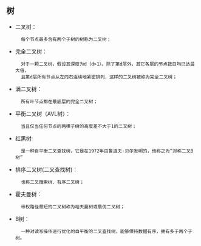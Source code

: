 ## 树

+ 二叉树：
    
        每个节点最多含有两个子树的树称为二叉树；
+ 完全二叉树：

        对于一颗二叉树，假设其深度为d（d>1）。除了第d层外，其它各层的节点数目均已达最大值，
        且第d层所有节点从左向右连续地紧密排列，这样的二叉树被称为完全二叉树；
+ 满二叉树：

        所有叶节点都在最底层的完全二叉树；
+ 平衡二叉树（AVL树）：

        当且仅当任何节点的两棵子树的高度差不大于1的二叉树；
+ 红黑树: 

        是一种自平衡二叉查找树，它是在1972年由鲁道夫·贝尔发明的，他称之为”对称二叉B树”
+ 排序二叉树(二叉查找树)：

        也称二叉搜索树、有序二叉树；
+ 霍夫曼树：

        带权路径最短的二叉树称为哈夫曼树或最优二叉树；
+ B树：

        一种对读写操作进行优化的自平衡的二叉查找树，能够保持数据有序，拥有多于两个子树。
